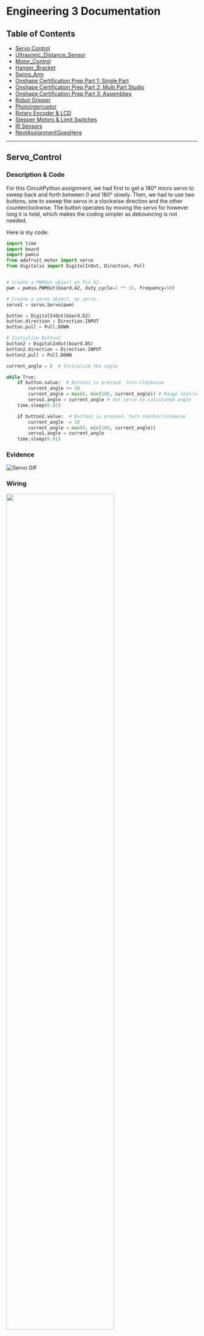 # Engineering 3 Documentation 

## Table of Contents
* [Servo Control](#Servo_Control)
* [Ultrasonic_Distance_Sensor](#Ultrasonic_Distance_Sensor)
* [Motor_Control](#Motor_Control)
* [Hanger_Bracket](#Hanger_Bracket)
* [Swing_Arm](#Swing_Arm)
* [Onshape Certification Prep Part 1: Single Part](#onshape-certification-prep-part-1-single-part)
* [Onshape Certification Prep Part 2: Multi Part Studio](#onshape-certification-prep-part-2-multi-part-studio)
* [Onshape Certification Prep Part 3: Assemblies](#onshape-certification-prep-part-3-assemblies)
* [Robot Gripper](#robot-gripper)
* [Photointerruptor](#photointerruptor)
* [Rotary Encoder & LCD](#rotary-encoder--lcd)
* [Stepper Motors & Limit Switches](#stepper-motors--limit-switches)
* [IR Sensors](#ir-sensors)
* [NextAssignmentGoesHere](#NextAssignment)
---

## Servo_Control

### Description & Code
For this CircuitPython assignment, we had first to get a 180° micro servo to sweep back and forth between 0 and 180° slowly. Then, we had to use two buttons, one to sweep the servo in a clockwise direction and the other counterclockwise. The button operates by moving the servo for however long it is held, which makes the coding simpler as debouncing is not needed.

Here is my code:
```python
import time
import board
import pwmio
from adafruit_motor import servo
from digitalio import DigitalInOut, Direction, Pull


# Create a PWMOut object on Pin A2.
pwm = pwmio.PWMOut(board.A2, duty_cycle=2 ** 15, frequency=50)

# Create a servo object, my_servo.
servo1 = servo.Servo(pwm)

button = DigitalInOut(board.D2)
button.direction = Direction.INPUT
button.pull = Pull.DOWN

# Initialize Button2
button2 = DigitalInOut(board.D5) 
button2.direction = Direction.INPUT
button2.pull = Pull.DOWN

current_angle = 0  # Initialize the angle

while True:
    if button.value:  # Button1 is pressed, turn clockwise
        current_angle += 10 
        current_angle = max(0, min(180, current_angle)) # Range restrict because 180 servo
        servo1.angle = current_angle # Set servo to calculated angle
    time.sleep(0.01)  

    if button2.value:  # Button2 is pressed, turn counterclockwise
        current_angle -= 10
        current_angle = max(0, min(180, current_angle))
        servo1.angle = current_angle  
    time.sleep(0.01)  
```

### Evidence
![Servo GIF](./images/servoalexis.gif)

### Wiring
<img src="./images/servowiring.png" width="75%">

### Reflection
As the first assignment intersecting Arduino wiring and CircuitPython, the task was relatively simple. I initially misunderstood the "Spicy" section as optional and made my own button configuration. In this situation, only one button was needed, and as you held the button the servo would sweep back and forth, automatically switching directions when hitting 0 or 180 degrees. Upon the comment that two buttons were needed, I still misunderstood and instead tried an overly complicated system where debouncing was needed, and by pressing the button the servo would do a full sweep in one direction. Mr. H helped me and Josh to understand the requirements, and the resulting code is much more concise and effective. 
In my second configuration, I had much trouble with using the right conditionals. I didn't realize that if you initialize the button as a pull-up resistor as in the example I was referencing, then "button.value" will return true when pressed, which is counter-intuitive to me. I also didn't realize that if you wanted to switch to a pull-down resistor, a resistor is needed, and one end must go to GND to ensure the pin is pulled down to LOW when the button is not pressed. 

## Ultrasonic_Distance_Sensor

### Description & Code
For this assignment, we had to use an HC-SRO4 (ultrasonic sensor) to measure the distance to an object an then print out that value to the serial monitor. Then, we coded the neopixel to change color based on the distance; it should turn red when the object is less than 5cm aways, and green when its above 35 cm. In between, the color should be based on the gradient below:
![Gradient](./images/Gradient.png)
Here is my code:
```python
import time
import board
import adafruit_hcsr04
import neopixel

sonar = adafruit_hcsr04.HCSR04(trigger_pin=board.D7, echo_pin=board.D6) # Init ultrasonic sensor

# Set up NeoPixel
NUMPIXELS = 1  
BRIGHTNESS = 0.2  
PIN = board.NEOPIXEL  
pixels = neopixel.NeoPixel(PIN, NUMPIXELS, brightness=BRIGHTNESS, auto_write=False)

# Mapping function to convert x from input range to corresponding value in output range
# x: value wanted to map | in_min & in_max: input range of x | out_min & out_max: output range
def map_value(x, in_min, in_max, out_min, out_max):
    return (x - in_min) * (out_max - out_min) / (in_max - in_min) + out_min

while True:
    try:
        cm = sonar.distance # receive ultrasonic distance
        print(cm)                 
        if(cm < 5): # Below 5, keep red
            pixels.fill((255, 0, 0))
        elif(cm < 20): # Blend between red and blue
            ratio = map_value(cm, 5, 20, 0, 1) #ratio of r:b
            r = int(255 * (1 - ratio))
            b = int(255 * ratio)
            pixels.fill((r, 0, b))
        elif(cm < 35): # Blend between blue and green 
            ratio = map_value(cm, 20, 35, 0, 1) #ratio of b:g
            b = int(255 * (1 - ratio))
            g = int(255 * ratio)
            pixels.fill((0, g, b))
        else: # Above 35, keep green
            pixels.fill((0, 255, 0))
        pixels.show()
    except RuntimeError:
        print("Retrying!")
    time.sleep(0.1)
```
Here's the logic of the mapping code:
1. ```(x-in_min)``` shifts the distance x so that the lower bound of the input distance range becomes 0
2. ```(out_max-out_min)/(in_max-in_min)``` calculates the scaling factor between the distance and color range; this is multiplied by the distance x to shift it into output scale
3. ```+ out_min``` shifts the value so that it starts at the lower bound of the output range

Here's the logic of the gradient code:
1. ```ratio = map_value(cm, 5, 20, 0, 1)``` calculates the mentioned scaling factor to proportionally map the distance to corresponding color
2. ```b = int(255 * ratio)``` calculates the blue value such that as the distance increases from 5 to 20, the blue intensity increases
3. ```r = int(255 * (1 - ratio))``` calculates the red value based on the opposite ratio so that as the distance increases, the red intensity increases

The gradient code works such that if cm = 5, 'ratio' will be 0 and there will be no blue, only red. If cm = 20, 'ratio' will be 1, meaning there will be no red, all blue. 

Inspiration: https://stackoverflow.com/questions/1969240/mapping-a-range-of-values-to-another

### Evidence
![Distance GIF](./images/distancegif.gif)

### Wiring
<img src="./images/UltrasonicWiring.png" alt="Ultrasonic Wiring" width="50%">

### Reflection
The wiring for the ulrasonic distance sensor was easy; only four wires directly to the metro board were needed. However, running successfull code proved much more challenging. I had a multitude of issues trying to receive data from the ultrasonic sensor. We then learned that we had to change all the libraries to be compatible with the ultrasonic sensor, changing the version from CircuitPython 8 to 7. The second part that was challenging with code was making a working NeoPixel gradient that corresponded with the distance. 
I consulted the Internet to see the best way to map values in CircuitPython. I did not find any useful built-in functions, but I did find the stackoverflow link below: 
https://stackoverflow.com/questions/1969240/mapping-a-range-of-values-to-another 
The map code function looked complicated, so I wrote some examples to help me illustrate the underlying concepts better. Essentially, we shift the input range to start at 0, multiply the new x value by the ratio of the ranges, and then shift x to start at the true output range. Gudrun also helped me understand the intuition behind the gradient, spliting it up as a red-blue gradient from 5-20 cm and a blue-green gradient from 20-35cm. 

## Motor_Control

### Description & Code
For this assignment, we had to wire up a DC motor with a 6V battery pack, transistor, and diode. Then, we had to write CircuitPython code to make the motor speed up and slow down relative to the potentiometer value. 

Here is the code to control the motor based on potentiometer value:

```python
import board
from analogio import AnalogIn
import pwmio

potentiometer = AnalogIn(board.A5) # Init potentiometer 
motor_speed_control = pwmio.PWMOut(board.D13) # Set up PWM signal

while True:
    pot_position = potentiometer.value # Read current potentiometer value
    print((pot_position))
    motor_speed_control.duty_cycle = pot_position # Adjust motors speed
```
Controlling the speed of our DC motor w/ PWM involves suppling a series of high and low pulses to the motor. The key parameter, 'duty_cycle,' defines how much of one period the signal is "high" vs low. Higher duty cycle means faster-running motor. 

### Evidence


![Distance GIF](./images/motorgif.gif)



### Wiring
<img src="./images/MotorControlWiring.png" alt="Motor Control Wiring" width="75%">
Made in Fritzing

### Reflection
The most challenging part of the assignment by far was wiring. I learned that it's better to do the wiring modularly, instead of trying to wire everything at once; for instance, the potentiometer can be treated as a separate unit both code and wiring-wise. I did not realize the Mosfet Transistor's direction mattered - I was confused to why the motor was not running. Paul helped me debug my wiring, seeing that the Mosfet was flipped. This showed me that understanding what the parts of your system does is important, instead of blindly copying wiring diagrams from the internet. Additionally, I had many issues with controlling voltage. I had heard that the DC Motors could run with 9 Volts, and assumed that this fact held in this system. However, because we have a Mosfet transistor in the circuit, we should only use 6 Volts. The burning at the bottom of the Metro board signalled to me the severe voltage issue. In the future, I should try to thoroughly understand the mechanisms of new components so that I can properly debug and wire them up. I used Fritzing instead of TinkerCAD as Fritzing has all the parts needed.


## Hanger_Bracket

### Assignment Description

In our first Onshape assignment, we had to create a hanger bracket merely from drawings, with no supplemental instructions. We had 3 views available: the top, side, and isometric view. This was also practice for me on what view to choose to start your first sketch on; because of the side looks concave while the top drawing is rectangular, it made sense to start with the side view. 

### Evidence

<table>
  <tr>
    <td>
      <img src="./images/IsometricHanger.PNG" alt="Isometric View of Hanger Bracket">
      <br>
      <i>Isometric View of Hanger Bracket</i>
    </td>
    <td>
      <img src="./images/SideHanger.PNG" alt="Side View">
      <br>
      <i>Side View</i>
    </td>
    <td>
      <img src="./images/TopHanger.PNG" alt="Top View">
      <br>
      <i>Top View</i>
    </td>
  </tr>
</table>


### Part Link 

[Link to Onshape Document](https://cvilleschools.onshape.com/documents/672906f97ae1d055cf2d3e61/w/6dadd7e2d6761cce775b5b80/e/70dd84374060117a93b911c1?renderMode=0&uiState=652d53bff175cf7850ae8bbf)

### Reflection

We had previously done multiple practice Onshape assignments based purely on drawings in Engineering II, so I felt prepared for this assignment. However, there is always room for improvement to optimally create these parts, as the test requires not only accuracy but speed. Mr. Dierolf suggested that instead of creating the entire side profile, and manually mirroring every feature, we should create half of the part and then mirror the part. This saved both time and hassle. I also practiced good modeling habits by making use of constraints instead of extraneously dimensioning. From working with Mercedes, I realized that the best method to create the hole was not to draw the circle first, and then the rectangle, but draw a rectangle symmetric around the center line and create a circle centered on the right edge. Both of us were able to create an efficient hole! I also learned how to use HTML tables to create more aesthetic image placement, as seen above. 

## Swing_Arm

### Assignment Description
This is our second Onshape assignment, where we were given 2 pages of instructions and 4 drawings to create a Swing Arm part. Reminiscent of the true Onshape exam, we were told 3 values to change the dimensions of to test the mass of two configurations of the part. This ensures that the components are constrained correctly to one another; a fact that was not true in my case for the majority of the process, unfortunately. 

Here is my main sketch, which as I described in the reflection, should've been broken up into multiple to modularize. 
<img src="./images/swingarmdrawing.PNG" width="40%">
<br>
<i>Main Swing Arm Drawing Sketch</i>

### Evidence

<table>
  <tr>
    <td>
      <img src="./images/Config1Isometric.png" alt="Config 1 Isometric">
      <br>
      <i>Config 1 Isometric</i>
    </td>
    <td>
      <img src="./images/Config1Side.png" alt="Config 1 Side">
      <br>
      <i>Config 1 Side</i>
    </td>
    <td>
      <img src="./images/Config1Bottom.png" alt="Config 1 Bottom">
      <br>
      <i>Config 1 Bottom</i>
    </td>
    <td>
      <img src="./images/Config2Isometric.png" alt="Config 2 Isometric">
      <br>
      <i>Config 2 Isometric</i>
    </td>
  </tr>
</table>


### Part Link 

[Link to Onshape Document](https://cvilleschools.onshape.com/documents/672906f97ae1d055cf2d3e61/w/6dadd7e2d6761cce775b5b80/e/70dd84374060117a93b911c1?renderMode=0&uiState=652d53bff175cf7850ae8bbf)


### Reflection
I had many difficulties with obtaining the correct mass. For the longer configuration, I eventually decided to put both my and Gudrun's into the same assembley - while not the most honorable option, I was able to see my issue: one of the legs of my arm was constrained to the diameter of the circle, instead of to the dimension B. In the future, to debug in the case when the 1st configuration is correct but the 2nd is not, I recommend checking all the places where the variables affect first. I also had an issue when checking the 2nd configuration - as seen below, changing the B dimension would cause a divet to appear in the hinge. 

The divet highlights the importance of good design practices; instead of making components needlessly interconnected, it's better to make the parts in a modular process. If I had done the circle hole on a different sketch, then the constriants wouldn't have freaked out. 

## Onshape Certification Prep Part 1: Single Part

### Assignment Description

This first prep assignment mimics the arguably easiest portion of the Onshape certification exam, which is the single part modeling. For the assignment, we had to create a V-block. The modeling was a good practice on using variables, as the real test will ask us to modify them to see if design intent was followed properly. 

### Evidence

<table>
  <tr>
    <td>
      <img src="./images/singlepart1.png" alt="Configuration 1">
      <br>
      <i>Configuration 1 Isometric View</i>
    </td>
    <td>
      <img src="./images/singlepart3.png" alt="Configuration 3">
      <br>
      <i>Configuration 3 Isometric View</i>
    </td>
  </tr>
</table>


### Part Link 

[Link to Onshape Document](https://cvilleschools.onshape.com/documents/cd78b8fa1f4fae5e57aa9c82/w/e451815e3ceae4b1d9177709/e/d6cd4c60769dd8532e4bef87)

### Reflection

This assignment, while simple, was a good reminder that even though there are many different ways to build a part, there are methods that are much easier than others. For this assignment, I reaized I could expedite operations significantly if I built the part starting from the front view rather than the top; additionally, since the part is symmetric, I only needed to sketch the right part and I could mirror at the end for the complete structure. 
While not recommended for the actual Onshape exam, I think the best way to do the multiple iterations of these parts is through configurations. As we can't check our answers after each question and submit them at all one go, if one of our earlier iterations turns out to be incorrect, I can easily revert back to an old configuration. 

## Onshape Certification Prep Part 2: Multi Part Studio

### Assignment Description

For further practice before our Onshape exam, we had to create a Cylinder Assembly using a multi-part studio. We were given 6 parts to model and 5 configurations to answer questions about. From Mr. Miller's hint, I know that this assignment is going to be highly similar to what we see on the exam, so I should practice this a couple times. 

### Evidence

<table>
  <tr>
    <td>
      <img src="./images/multipart.png" alt="Isometric View" width = "40%">
      <br>
      <i>Isometric View</i>
    </td>
    <td>
      <img src="./images/multipartcross.png" alt="Cross Section View" width = "40%">
      <br>
      <i>Cross Section View</i>
    </td>
  </tr>
</table>


### Part Link 

[Link to Onshape Document](https://cvilleschools.onshape.com/documents/e5f7e6c15a3166969e564087/w/e5f7d6b88446670bd7923096/e/144b3be689b086a5e61060bc?renderMode=0&uiState=6604da5a7b7d3d0f008f6560)

### Reflection

This was my first rodeo with the Boolean tool - I realized how much easier it is to use the "subtract" operation than to try to employ the "Use" tool and extrude when creating a hole in the plunger top. Additionally, I found that instead of sketching circles and extruding, using the revolve tool, even for shapes that aren't seemingly cylinders at first glance, was much neater; I ended up using 3 revolves in the project!
I also realized grouping my sketches/operations into folders was a great way to keep organized, especially in complicated structures like this. 
Gudrun taught me a useful hack: In the assembley, instead of manually creating and mating 4 instances of the bolt, since each one is spaced 90 degrees apart, I can use the Circular pattern tool and created 4 instances.
&nbsp;

## Onshape Certification Prep Part 3: Assemblies

### Assignment Description

This assignment is meant to imitate the 3rd portion of the modeling part of the Onshape exam, which tests our assembly skills. For this model, we had to assemble a functional locking plier, with a focus on having the correct rotation of the lower jaw.

### Evidence

<table>
  <tr>
    <td>
      <img src="./images/plier90.png" width = "40%">
      <br>
      <i>Closed Position of Pliers</i>
    </td>
    <td>
      <img src="./images/plier30.png" width="40%">
      <br>
      <i>Open Position of Pliers</i>
    </td>
  </tr>
</table>


### Part Link 

[Link to Onshape Document](https://cvilleschools.onshape.com/documents/74a9dfd15eaa4f3c2f573840/w/a7d3e4e64318a4173065063a/e/7ac2d223ba977f855b953d02?renderMode=0&uiState=6605c9444c13ea6077d62c82)

### Reflection
I find assembley the most difficult part of the Onshape certification exam. In my opinion, I find Onshape's assembley features limited: I wish there was a way when setting limits to create conditions based on parallel mates - for example, I struggled with setting the minimum limit to being when the claw was closed. The only workaround I found was to artifically set a parallel mate, and then copy and paste the revolution degrees into the limit. However, because of inherent rounding, this is not perfectly precise.
Another trick I learned is the "shift" shortcut when finding mates. I never knew you could mate the center of objects; Shrey taught me that if you press the shift key, you can easily mate the centers, a key tip considering most of the revolution mates in this assignment required this condition.

## Robot Gripper

### Assignment Description

As preparation for our big robot arm project, we had to create a robot gripper model. This gripper had to close using one actuator, such as a servo, solenoid, or motor (I personally used a linear solenoid). The gripper's jaws must fully close, all parts must be able to be 3D printed/common materials, and the assembley must be able to be animated. 

### Evidence

<table>
  <tr>
    <td>
      <img src="./images/clawclose2.png" width = "60%">
      <br>
      <i>Closed View of Claw</i>
    </td>
    <td>
      <img src="./images/clawopen2.png" width = "60%">
      <br>
      <i>Open View of Claw</i>
    </td>
  </tr>
</table>


### Part Link 

[Link to Onshape Document](https://cvilleschools.onshape.com/documents/fe9c015208e779996d7d37c3/w/aefe045f5d027d4d9f08dd2a/e/920475d3e318b5f8360e6fdf?renderMode=0&uiState=6605c4c687cd5e5b62bc4808)

### Reflection

This was by far the most difficult assignment in any Engineering assignment I've pursued. I had never seen a linear solenoid before, so I was intrigued and decided to create a solenoid-powered gripper. However, I had a laborious time trying to create an animate-able gripper; my first trials were unable to translate linear into rotational motion, so I experimented with multiple versions. Talking with Em, I realized that my mates weren't the issue, but that the dimensions weren't compatible. I had to increase the length of my bars so that they could rotate properly. I learned that it's important to design with intent in mind; as I had to constantly change dimensions, ensuring that all my parts were properly related significantly expedited the process.

&nbsp;
## Photointerruptor

### Description & Code
Everytime the photointerruptor is triggered (optical switch activated by light blockage), I had to increment a counter and print the number to an LCD screen. I then simulated "lag" by incrementing the counter only after 4 seconds of being interrupted. 

```python
import time
import board
import digitalio
from lcd.lcd import LCD
from lcd.i2c_pcf8574_interface import I2CPCF8574Interface


photointerrupter = digitalio.DigitalInOut(board.D8) # Set up the photointerrupter using digital pin 8.
photointerrupter.direction = digitalio.Direction.INPUT# Set the photointerrupter as an input.
photointerrupter.pull = digitalio.Pull.UP # Use the internal pull-up resistor. 

lcd = LCD(I2CPCF8574Interface(board.I2C(), 0x27), num_rows=2, num_cols=16)
lcd.set_cursor_pos(0,0)
lcd.print("# of interrupts: ")

# Set the photointerrupter_state as None for now!
photointerrupter_state = None   
interrupt_counter = 0

# Set up 2nd row of LCD for interrupt counter printing
lcd.set_cursor_pos(1,0)
lcd.print("0")

now = time.monotonic()  # Time in seconds since power on

while True:
    if (now + 4) < time.monotonic(): # Print to LCD screen # of interrupts with a 4 second delay
        lcd.set_cursor_pos(1,0)
        lcd.print(str(interrupt_counter))
        now = time.monotonic()
        
    # If the photointerrupter is interrupted, set the photointerrupter_state to "interrupted" and increment counter
    if photointerrupter.value and photointerrupter_state is None:
        photointerrupter_state = "interrupted"
        interrupt_counter += 1 # Increase a variable called interrupt_counter by 1.
        print("Photointerrupter was interrupted, counter: ", interrupt_counter) # Print the number of interrupts to the LCD. 
        
    # When not interrupted, set the state back to None
    if not photointerrupter.value and photointerrupter_state == "interrupted":
        photointerrupter_state = None
        print("Photointerrupter state reset")

```

### Evidence
![Photointerruptor GIF](./images/PhotogateGIF.gif)

### Wiring
<img src="./images/photowiring.png" width="25%">
Made in Fritzing

### Reflection
Both the wiring and code were intuitive for our first CircuitPython assignment of the quarter. However, I ran into an issue where the LCD would show no output. I initially thought that it had to do with the contrast settings, but adjustment did nothing. I figured out that the system did not recognize the I2C address. To overcome this, I used code from here - https://learn.adafruit.com/scanning-i2c-addresses/circuitpython - to scan for I2C addresses to find where the LCD was at, which was 0x27. This scanning code will definitely help me find the correct I2C address in future assignments. 

## Rotary Encoder & LCD

### Description & Code

For this assignment, I had to use a rotary encoder to control a menu-based traffic light, whichs menu is displayed on a LCD screen and light status is represented with the on-board NeoPixel LED. The encoder position corresponds to the cycle index of the menu items: stop, caution, and go. The LED turned red, yellow, or green depending on this menu status. 

```python
import rotaryio
import board
import neopixel
import digitalio
from lcd.lcd import LCD
from lcd.i2c_pcf8574_interface import I2CPCF8574Interface

# Init LCD + encoder
lcd = LCD(I2CPCF8574Interface(board.I2C(), 0x27), num_rows=2, num_cols=16)
enc = rotaryio.IncrementalEncoder(board.D4, board.D3, divisor=2)

# Init LED
led = neopixel.NeoPixel(board.NEOPIXEL, 1)
led.brightness = 0.3
led[0] = (255, 0, 0)

# Init Button
button = digitalio.DigitalInOut(board.D2)
button.direction = digitalio.Direction.INPUT
button.pull = digitalio.Pull.UP
button_state = None

# Set up menus + LCD
menu = ["stop", "caution", "go"]
ledmenu = [(255, 0, 0), (255, 255, 0), (0, 255, 0)]
menu_index = None

lcd.set_cursor_pos(0,0)
lcd.print("Push For: ")

# Main loop: stop light menu
while True:
    # Update menu index
    if(menu_index != enc.position % 3):
        menu_index = enc.position % 3
        lcd.set_cursor_pos(1,0)
        lcd.print(menu[menu_index]+"     ")    
    
    # Debounce button + select menu item
    if not button.value and button_state is None:
        button_state = "pressed"
    if button.value and button_state == "pressed":
        print("Button is pressed")
        button_state = None
        
        # Change LED according to menu
        led[0] = ledmenu[menu_index]
```

### Evidence
![Rotary Encoder GIF](./images/RotaryGIF.gif)

### Wiring
<img src="./images/rotarywiring.png" width="25%">
Made in Fritzing

### Reflection
I remember doing this assignment last year - nevertheless, this proved to be the most difficult CircuitPython assignment so far. I ran into the same I2C issue as previous, but I was able to use the address finder to overcome that hurdle. The main obstacle was getting the menu index to iterate and output correctly. When I first printed the messages to the screen and I tried to move to the "go" option, "goution" would print out. I realized that I wasn't clearing the 2nd row when I switched states. For a workaround, I printed out the option along with 8 spaces to effectively clear the previous output. 

## Stepper Motors & Limit Switches

### Description & Code
Using a stepper motor, I had to trigger a limit switch. If the stepper motor was initially rotating clockwise, once the attached arm hit the limit switch, the stepper motor had to rotate counterclockwise. This behavior should be repeated indefinitely. 

```python
import asyncio
import board
import keypad
import time
import digitalio
from adafruit_motor import stepper

DELAY = 0.01 # amount of time between each step taken by motor
STEPS = 100 # half full rotation, number of steps taken by motor

coils = ( # the four metal coils in motor
    digitalio.DigitalInOut(board.D9),  # A1
    digitalio.DigitalInOut(board.D10), # A2
    digitalio.DigitalInOut(board.D11), # B1
    digitalio.DigitalInOut(board.D12), # B2
)

for coil in coils: # set direction of each coil
    coil.direction = digitalio.Direction.OUTPUT

# stepper motor instance, allows for easy control of each coil
motor = stepper.StepperMotor(coils[0], coils[1], coils[2], coils[3], microsteps=None)
motor_direction = "FORWARD"

# Checks if limit switch is pressed and changes motor direction correspondingly
async def catch_pin_transitions(pin):
    global motor_direction #makes sure we can edit it in function
    with keypad.Keys((pin,), value_when_pressed=False) as keys:
        while True:
            event = keys.events.get()
            if event:
                if event.pressed: # if limit switch pressed, turn around motor
                    print("Limit Switch was pressed.")
                    motor_direction = "BACKWARD"
             
                elif event.released:
                    print("Limit Switch was released.") # otherwise motor goes as normal
                    motor_direction = "FORWARD"
            await asyncio.sleep(0)

# Makes the motor move in desired direction
async def run_motor():
    global motor_direction
    while True:
        if motor_direction == "FORWARD":
            for step in range(STEPS): #iterate half a full rotation
                motor.onestep(style=stepper.DOUBLE) #moves motor clockwise, double provides more torque 
                await asyncio.sleep(DELAY)
        elif motor_direction == "BACKWARD":
            for step in range(STEPS):
                motor.onestep(direction=stepper.BACKWARD, style=stepper.DOUBLE) # moves motor counterclockwise
                await asyncio.sleep(DELAY) # means current task is waiting, lets other code run

async def main(): # main function that will initiate both limit and motor control/check 
    interrupt_task = asyncio.create_task(catch_pin_transitions(board.D2)) # limit switch check
    motor_task = asyncio.create_task(run_motor()) # motor control

    await asyncio.gather(interrupt_task, motor_task)

asyncio.run(main())
```

### Evidence
![Stepper Motor GIF](./images/StepperGIF.gif)

### Wiring
<img src="./images/StepperWiring.png" alt="Stepper Wiring" width="25%">
Made in Fritzing

### Reflection
I struggled with regulating the voltage properly. Perhaps because the Mac I use is weaker than the Windows Desktop, whenever I try to upload code to the Metro that is wired to something pulling high voltage, the Metro does not appear as an option to connect to. I did not realize my computer was the issue, so I tried to wire a battery pack to the Metro to provide power for the Stepper Motor. I had plugged the 9V wire to VIN and the black wire into GND. Luckily, I had not put in any batteries, as Gudrun informed me that what I had done would smoke the H-bridge.
From this assignment, I learned the trick to plug-in high voltage projects into my computer and one way not to smoke H-bridge. 

## IR Sensors

### Description & Code

Using an IR sensor, I had to change the color of the on-board NeoPixel LED. Depending on whether the IR sensor sent a HIGH (an object is near) or LOW (nothing nearby) signal, the NeoPixel LED should turn red or green, respectively. 

```python
 import board
import neopixel
import digitalio
import time

# Set up the IR Sensor using digital pin 2.
ir_sensor = digitalio.DigitalInOut(board.D2)

# Set the photointerrupter as an input.
ir_sensor.direction = digitalio.Direction.INPUT

# Use the internal pull-up resistor
# Down reverses logic
ir_sensor.pull = digitalio.Pull.DOWN

# Initialize the on-board neopixel and set the brightness.
led = neopixel.NeoPixel(board.NEOPIXEL, 1)
led.brightness = 0.3

# While loop runs the code inside continuously.
while True:
    # If an object is near the IR sensor (sensor is LOW):
    if ir_sensor.value: # I used pull down resistor so I don't need not
        # set LED color to RED
        led[0] = (255, 0, 0)
    else:
        # If nothing is near the IR sensor (sensor is HIGH):
        # set LED color to GREEN
        led[0] = (0, 255, 0)
        
    time.sleep(0.1) # small delay 
```

### Evidence
![IR Sensor GIF](./images/IRGIF.gif)

### Wiring
<img src="./images/IRWiring.png" alt="IR Sensor Wiring" width="25%">
Made in Fritzing

### Reflection
Compared to the earlier assignments, coordinating the IR sensor value with the neopixel output was relatively simple. However, I ran into an annoying issue with uploading code, where I would get an error that any CircuitPython function was not found. After spending awhile tinkering with extensions, I found a work-around: I directly opened the CircuitPython directory and edited the code.py file. While I haven't figured out how to properly fix this issue, I was able to complete the assignment effectively. I found that instead of using inverse logic, I could instead classify the ir_sensor as a pull down resistor, which makes the code logic cleaner. 


## NextAssignment

### Description & Code

```python
Code goes here

```

### Evidence

### Wiring

### Reflection

